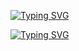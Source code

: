 [![Typing SVG](https://readme-typing-svg.demolab.com?font=Press+Start+2P&duration=2000&pause=500&color=F70000&background=FF000000&random=true&width=435&lines=Don't+share+with+Anyone;Secret+Hacking+tools;DDoS+And+RATs)](https://git.io/typing-svg)


[![Typing SVG](https://readme-typing-svg.demolab.com?font=Press+Start+2P&duration=2000&pause=500&color=F70000&background=FF000000&repeat=false&random=true&width=435&lines=Visit+My+website%3A+https%3A%2F%2Fwebpagescripts-lifelagcheats-projects.vercel.app%2F)](https://git.io/typing-svg)

